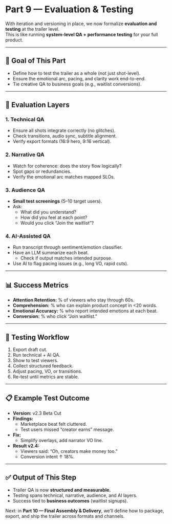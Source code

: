 # Part 9 — Evaluation & Testing

With iteration and versioning in place, we now formalize **evaluation and testing** at the trailer level.  
This is like running **system-level QA + performance testing** for your full product.

---

## 🎯 Goal of This Part
- Define how to test the trailer as a whole (not just shot-level).  
- Ensure the emotional arc, pacing, and clarity work end-to-end.  
- Tie creative QA to business goals (e.g., waitlist conversions).

---

## 🧩 Evaluation Layers

### 1. **Technical QA**
- Ensure all shots integrate correctly (no glitches).  
- Check transitions, audio sync, subtitle alignment.  
- Verify export formats (16:9 hero, 9:16 vertical).  

### 2. **Narrative QA**
- Watch for coherence: does the story flow logically?  
- Spot gaps or redundancies.  
- Verify the emotional arc matches mapped SLOs.  

### 3. **Audience QA**
- **Small test screenings** (5–10 target users).  
- Ask:  
  - What did you understand?  
  - How did you feel at each point?  
  - Would you click “Join the waitlist”?  

### 4. **AI-Assisted QA**
- Run transcript through sentiment/emotion classifier.  
- Have an LLM summarize each beat.  
  - Check if output matches intended purpose.  
- Use AI to flag pacing issues (e.g., long VO, rapid cuts).  

---

## 📊 Success Metrics

- **Attention Retention:** % of viewers who stay through 60s.  
- **Comprehension:** % who can explain product concept in <20 words.  
- **Emotional Accuracy:** % who report intended emotions at each beat.  
- **Conversion:** % who click “Join waitlist.”  

---

## 🔁 Testing Workflow
1. Export draft cut.  
2. Run technical + AI QA.  
3. Show to test viewers.  
4. Collect structured feedback.  
5. Adjust pacing, VO, or transitions.  
6. Re-test until metrics are stable.  

---

## 📋 Example Test Outcome
- **Version:** v2.3 Beta Cut  
- **Findings:**  
  - Marketplace beat felt cluttered.  
  - Test users missed “creator earns” message.  
- **Fix:**  
  - Simplify overlays, add narrator VO line.  
- **Result v2.4:**  
  - Viewers said: “Oh, creators make money too.”  
  - Conversion intent ↑ 18%.  

---

## ✅ Output of This Step
- Trailer QA is now **structured and measurable.**  
- Testing spans technical, narrative, audience, and AI layers.  
- Success tied to **business outcomes** (waitlist signups).  

Next: in **Part 10 — Final Assembly & Delivery**, we’ll define how to package, export, and ship the trailer across formats and channels.
